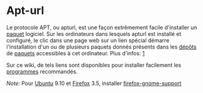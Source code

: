 # Apt-url

Le protocole APT, ou apturl, est une façon extrêmement facile
d'installer un [paquet](Paquet) logiciel. Sur les ordinateurs
dans lesquels apturl est installé et configuré, le clic dans une page
web sur un lien spécial démarre l'installation d'un ou de plusieurs
paquets donnés présents dans les [dépôts](Dépôt) de
[paquets](Paquet) accessibles à cet ordinateur. Plus d'infos:
[1](http://doc.ubuntu-fr.org/apturl)

Sur ce wiki, de tels liens sont disponibles pour installer facilement
les [programmes](Programmes) recommandés.

*Note:* Pour [Ubuntu](linux/dist/Ubuntu) 9.10 et [Firefox](Firefox) 3.5, installer [firefox-gnome-support](apt://firefox-gnome-support)
